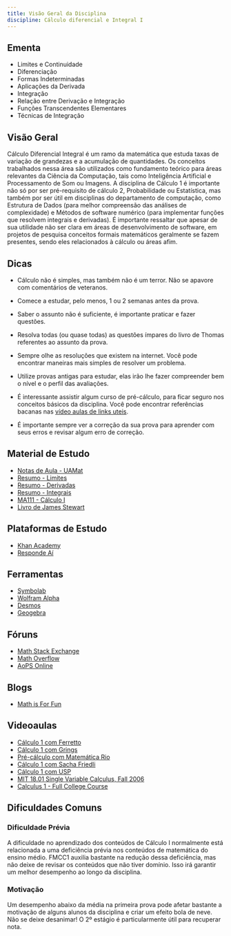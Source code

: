 ```yaml
---
title: Visão Geral da Disciplina
discipline: Cálculo diferencial e Integral I 
---
```


## Ementa

- Limites e Continuidade
- Diferenciação
- Formas Indeterminadas
- Aplicações da Derivada 
- Integração
- Relação entre Derivação e Integração 
- Funções Transcendentes Elementares
- Técnicas de Integração

## Visão Geral
Cálculo Diferencial Integral é um ramo da matemática que estuda taxas de variação de grandezas e a acumulação de quantidades. Os conceitos trabalhados nessa área são utilizados como fundamento teórico para áreas relevantes da Ciência da Computação, tais como Inteligência Artificial e Processamento de Som ou Imagens. A disciplina de Cálculo 1 é importante não só por ser pré-requisito de cálculo 2, Probabilidade ou Estatística, mas também por ser útil em disciplinas do departamento de computação, como Estrutura de Dados (para melhor compreensão das análises de complexidade) e Métodos de software numérico (para implementar funções que resolvem integrais e derivadas). É importante ressaltar que apesar de sua utilidade não ser clara em áreas de desenvolvimento de software, em projetos de pesquisa conceitos formais matemáticos geralmente se fazem presentes, sendo eles relacionados à cálculo ou áreas afim. 

## Dicas

- Cálculo não é simples, mas também não é um terror. Não se apavore com comentários de veteranos.

- Comece a estudar, pelo menos, 1 ou 2 semanas antes da prova.

- Saber o assunto não é suficiente, é importante praticar e fazer questões.

- Resolva todas (ou quase todas) as questões ímpares do livro de Thomas referentes ao assunto da prova.

- Sempre olhe as resoluções que existem na internet. Você pode encontrar maneiras mais simples de resolver um problema.

- Utilize provas antigas para estudar, elas irão lhe fazer compreender bem o nível e o perfil das avaliações.

- É interessante assistir algum curso de pré-cálculo, para ficar seguro nos conceitos básicos da disciplina. Você pode encontrar referências bacanas nas [vídeo aulas de links uteis](https://github.com/OpenDevUFCG/Tamburetei/blob/master/calculo1/linksUteis.md#videoaulas).

- É importante sempre ver a correção da sua prova para aprender com seus erros e revisar algum erro de correção.

## Material de Estudo

- [Notas de Aula - UAMat](https://drive.google.com/file/d/1fF17tdAD0OeC1govsCD83l3uYEj-mOnu/view?usp=sharing)
- [Resumo - Limites](https://drive.google.com/file/d/1GVtR9ccG6oFf0V94sxKd_57mRM_x5qv-/view?usp=sharing)
- [Resumo - Derivadas](https://drive.google.com/file/d/15z71vsm-tQbQ2RQ1S5-AgXlq0pXZ11Pa/view?usp=sharing)
- [Resumo - Integrais](https://drive.google.com/file/d/1kLzx57zw-m0PncroJ8TFegA_1aaeN33k/view?usp=sharing)
- [MA111 - Cálculo I](https://cursos.ime.unicamp.br/disciplinas/calculo/)
- [Livro de James Stewart](https://drive.google.com/file/d/1s9sARqZHemhI_RfRrEqOShprn4s6hlXO/view?usp=share_link)
  
## Plataformas de Estudo

- [Khan Academy](https://pt.khanacademy.org/math)
- [Responde Aí](https://www.respondeai.com.br)

## Ferramentas

- [Symbolab](https://www.symbolab.com/)
- [Wolfram Alpha](https://www.wolframalpha.com/)
- [Desmos](https://www.desmos.com/calculator)
- [Geogebra](https://www.geogebra.org/graphing)

## Fóruns

- [Math Stack Exchange](https://math.stackexchange.com/)
- [Math Overflow](https://mathoverflow.net/)
- [AoPS Online](https://artofproblemsolving.com/community)

## Blogs

- [Math is For Fun](https://www.mathsisfun.com/calculus/index.html)

## Videoaulas

- [Cálculo 1 com Ferretto](https://www.youtube.com/watch?v=DkCHV5Kbx4o&list=PLTPg64KdGgYhACfQUtMf3CuhWOfLoTf_a)
- [Cálculo 1 com Grings](https://www.youtube.com/watch?v=v-VYli2XQo0&list=PL95JHFoW6_nwDfye0AjWC2UZcLDek1LG-)
- [Pré-cálculo com Matemática Rio](https://www.youtube.com/playlist?list=PL83s8LGM84J62ahewE-sVGbnJdOqGp8lJ)
- [Cálculo 1 com Sacha Friedli](https://www.youtube.com/playlist?list=PLOiKHlNoCwd2s7rq1P4fGQ0iqf-eWi0Wo)
- [Cálculo 1 com USP](https://www.youtube.com/watch?v=WgHUHPlJETs&list=PLAudUnJeNg4tr-aiNyYCXE46L3qEZ2Nzx)
- [MIT 18.01 Single Variable Calculus, Fall 2006](https://www.youtube.com/watch?v=7K1sB05pE0A&list=PL590CCC2BC5AF3BC1)
- [Calculus 1 - Full College Course](https://www.youtube.com/watch?v=HfACrKJ_Y2w&t=51s)

## Dificuldades Comuns

### Dificuldade Prévia
A dificuldade no aprendizado dos conteúdos de Cálculo I normalmente está relacionada a uma deficiência prévia nos conteúdos de matemática do ensino médio. FMCC1 auxilia bastante na redução dessa deficiência, mas não deixe de revisar os conteúdos que não tiver domínio. Isso irá garantir um melhor desempenho ao longo da disciplina.

### Motivação
Um desempenho abaixo da média na primeira prova pode afetar bastante a motivação de alguns alunos da disciplina e criar um efeito bola de neve. Não se deixe desanimar! O 2º estágio é particularmente útil para recuperar nota.